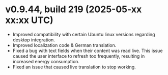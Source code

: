 # v0.9.44, build 219 (2025-05-xx xx:xx UTC)
- Improved compatibility with certain Ubuntu linux versions regarding desktop integration.
- Improved localization code & German translation.
- Fixed a bug with text fields when their content was read live. This issue caused the user interface to refresh too frequently, resulting in increased energy consumption.
- Fixed an issue that caused live translation to stop working.